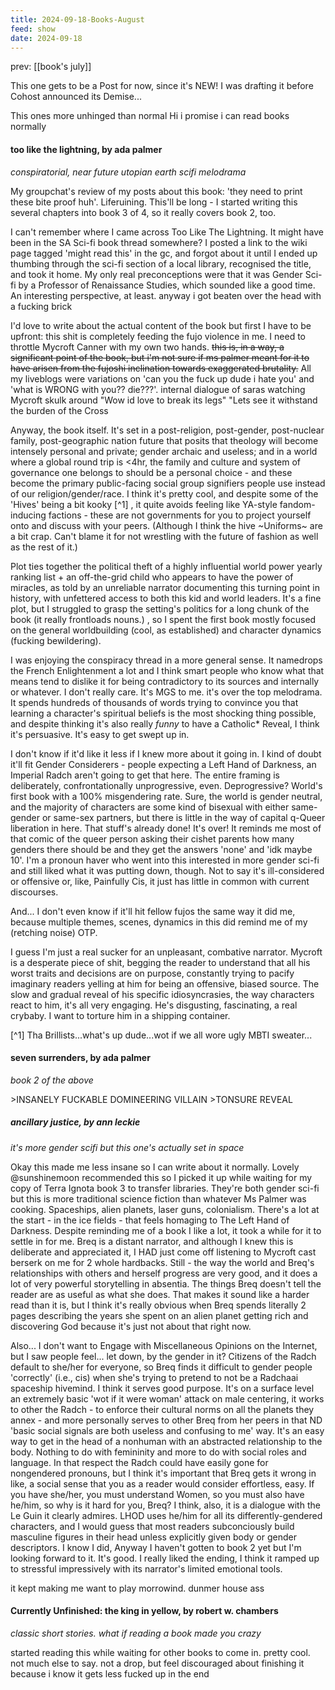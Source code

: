 ```yaml
---
title: 2024-09-18-Books-August
feed: show
date: 2024-09-18
---
```

prev: [[book's july]]

This one gets to be a Post for now, since it's NEW!
I was drafting it before Cohost announced its Demise... 

This ones more unhinged than normal Hi i promise i can read books normally
#### too like the lightning, by ada palmer
*conspiratorial, near future utopian earth scifi melodrama*

My groupchat's review of my posts about this book: 'they need to print these bite proof huh'. Liferuining. This'll be long - I started writing this several chapters into book 3 of 4, so it really covers book 2, too. 

I can't remember where I came across Too Like The Lightning. It might have been in the SA Sci-fi book thread somewhere? I posted a link to the wiki page tagged 'might read this' in the gc, and forgot about it until I ended up thumbing through the sci-fi section of a local library, recognised the title, and took it home. My only real preconceptions were that it was Gender Sci-fi by a Professor of Renaissance Studies, which sounded like a good time. An interesting perspective, at least. anyway i got beaten over the head with a fucking brick

I'd love to write about the actual content of the book but first I have to be upfront: this shit is completely feeding the fujo violence in me. I need to throttle Mycroft Canner with my own two hands. ~~this is, in a way, a significant point of the book, but i'm not sure if ms palmer meant for it to have arisen from the fujoshi inclination towards exaggerated brutality.~~ All my liveblogs were variations on 'can you the fuck up dude i hate you' and 'what is WRONG with you?? die???'. internal dialogue of saras watching Mycroft skulk around "Wow id love to break its legs" "Lets see it withstand the burden of the Cross

Anyway, the book itself. It's set in a post-religion, post-gender, post-nuclear family, post-geographic nation future that posits that theology will become intensely personal and private; gender archaic and useless; and in a world where a global round trip is <4hr, the family and culture and system of governance one belongs to should be a personal choice - and these become the primary public-facing social group signifiers people use instead of our religion/gender/race. I think it's pretty cool, and despite some of the 'Hives' being a bit kooky [^1] , it quite avoids feeling like YA-style fandom-inducing factions - these are not governments for you to project yourself onto and discuss with your peers. (Although I think the hive ~Uniforms~ are a bit crap. Can't blame it for not wrestling with the future of fashion as well as the rest of it.)

Plot ties together the political theft of a highly influential world power yearly ranking list + an off-the-grid child who appears to have the power of miracles, as told by an unreliable narrator documenting this turning point in history, with unfettered access to both this kid and world leaders. It's a fine plot, but I struggled to grasp the setting's politics for a long chunk of the book (it really frontloads nouns.) , so I spent the first book mostly focused on the general worldbuilding (cool, as established) and character dynamics (fucking bewildering).

I was enjoying the conspiracy thread in a more general sense. It namedrops the French Enlightenment a lot and I think smart people who know what that means tend to dislike it for being contradictory to its sources and internally or whatever. I don't really care. It's MGS to me. it's over the top melodrama. It spends hundreds of thousands of words trying to convince you that learning a character's spiritual beliefs is the most shocking thing possible, and despite thinking it's also really *funny* to have a Catholic* Reveal, I think it's persuasive. It's easy to get swept up in.

I don't know if it'd like it less if I knew more about it going in. I kind of doubt it'll fit Gender Considerers - people expecting a Left Hand of Darkness, an Imperial Radch aren't going to get that here. The entire framing is deliberately, confrontationally unprogressive, even. Deprogressive? World's first book with a 100% misgendering rate. Sure, the world is gender neutral, and the majority of characters are some kind of bisexual with either same-gender or same-sex partners, but there is little in the way of capital q-Queer liberation in here. That stuff's already done! It's over! It reminds me most of that comic of the queer person asking their cishet parents how many genders there should be and they get the answers 'none' and 'idk maybe 10'. I'm a pronoun haver who went into this interested in more gender sci-fi and still liked what it was putting down, though. Not to say it's ill-considered or offensive or, like, Painfully Cis, it just has little in common with current discourses. 

And... I don't even know if it'll hit fellow fujos the same way it did me, because multiple themes, scenes, dynamics in this did remind me of my (retching noise) OTP. 

I guess I'm just a real sucker for an unpleasant, combative narrator. Mycroft is a desperate piece of shit, begging the reader to understand that all his worst traits and decisions are on purpose, constantly trying to pacify imaginary readers yelling at him for being an offensive, biased source. The slow and gradual reveal of his specific idiosyncrasies, the way characters react to him, it's all very engaging. He's disgusting, fascinating, a real crybaby. I want to torture him in a shipping container. 

[^1] Tha Brillists...what's up dude...wot if we all wore ugly MBTI sweater...

#### seven surrenders, by ada palmer
*book 2 of the above*

\>INSANELY FUCKABLE DOMINEERING VILLAIN >TONSURE REVEAL


##### ancillary justice, by ann leckie
*it's more gender scifi but this one's actually set in space*

Okay this made me less insane so I can write about it normally. Lovely @sunshinemoon recommended this so I picked it up while waiting for my copy of Terra Ignota book 3 to transfer libraries. They're both gender sci-fi but this is more traditional science fiction than whatever Ms Palmer was cooking. Spaceships, alien planets, laser guns, colonialism. There's a lot at the start - in the ice fields - that feels homaging to The Left Hand of Darkness. 
Despite reminding me of a book I like a lot, it took a while for it to settle in for me. Breq is a distant narrator, and although I knew this is deliberate and appreciated it, I HAD just come off listening to Mycroft cast berserk on me for 2 whole hardbacks. Still - the way the world and Breq's relationships with others and herself progress are very good, and it does a lot of very powerful storytelling in absentia. The things Breq doesn't tell the reader are as useful as what she does. That makes it sound like a harder read than it is, but I think it's really obvious when Breq spends literally 2 pages describing the years she spent on an alien planet getting rich and discovering God because it's just not about that right now. 

Also... I don't want to Engage with Miscellaneous Opinions on the Internet, but I saw people feel... let down, by the gender in it? Citizens of the Radch default to she/her for everyone, so Breq finds it difficult to gender people 'correctly' (i.e., cis) when she's trying to pretend to not be a Radchaai spaceship hivemind. I think it serves good purpose. It's on a surface level an extremely basic 'wot if it were woman' attack on male centering, it works to other the Radch - to enforce their cultural norms on all the planets they annex - and more personally serves to other Breq from her peers in that ND 'basic social signals are both useless and confusing to me' way. It's an easy way to get in the head of a nonhuman with an abstracted relationship to the body. Nothing to do with femininity and more to do with social roles and language. In that respect the Radch could have easily gone for nongendered pronouns, but I think it's important that Breq gets it wrong in like, a social sense that you as a reader would consider effortless, easy. If you have she/her, you must understand Women, so you must also have he/him, so why is it hard for you, Breq? 
I think, also, it is a dialogue with the Le Guin it clearly admires. LHOD uses he/him for all its differently-gendered characters, and I would guess that most readers subconciously build masculine figures in their head unless explicitly given body or gender descriptors. I know I did, 
Anyway I haven't gotten to book 2 yet but I'm looking forward to it. It's good. I really liked the ending, I think it ramped up to stressful impressively with its narrator's limited emotional tools. 

it kept making me want to play morrowind. dunmer house ass

#### Currently Unfinished: the king in yellow, by robert w. chambers
*classic short stories. what if reading a book made you crazy*

started reading this while waiting for other books to come in. pretty cool. not much else to say. not a drop, but feel discouraged about finishing it because i know it gets less fucked up in the end


